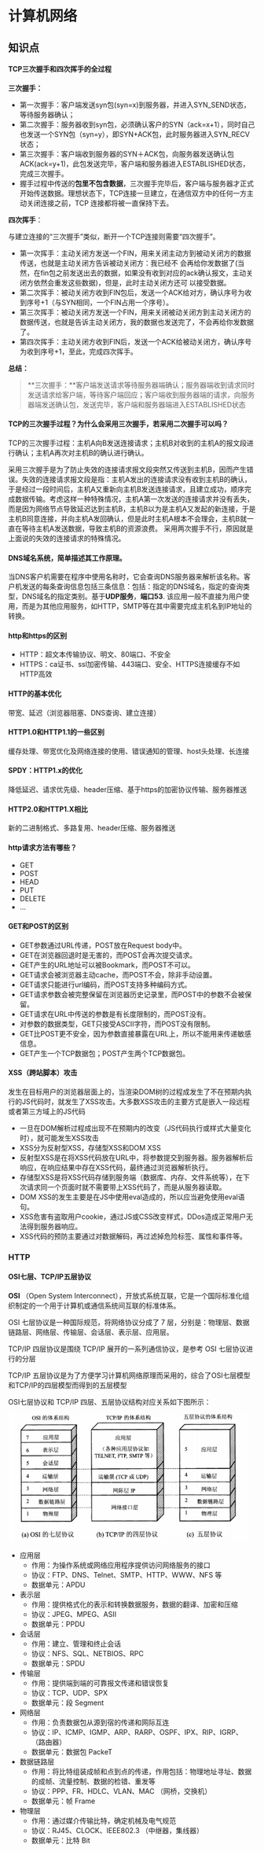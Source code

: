 # 计算机网络

## 知识点

#### TCP三次握手和四次挥手的全过程

**三次握手：**

- 第一次握手：客户端发送syn包(syn=x)到服务器，并进入SYN_SEND状态，等待服务器确认；
- 第二次握手：服务器收到syn包，必须确认客户的SYN（ack=x+1），同时自己也发送一个SYN包（syn=y），即SYN+ACK包，此时服务器进入SYN_RECV状态；
- 第三次握手：客户端收到服务器的SYN＋ACK包，向服务器发送确认包ACK(ack=y+1)，此包发送完毕，客户端和服务器进入ESTABLISHED状态，完成三次握手。
- 握手过程中传送的**包里不包含数据**，三次握手完毕后，客户端与服务器才正式开始传送数据。理想状态下，TCP连接一旦建立，在通信双方中的任何一方主动关闭连接之前，TCP 连接都将被一直保持下去。

**四次挥手**：

与建立连接的“三次握手”类似，断开一个TCP连接则需要“四次握手”。

- 第一次挥手：主动关闭方发送一个FIN，用来关闭主动方到被动关闭方的数据传送，也就是主动关闭方告诉被动关闭方：我已经不 会再给你发数据了(当然，在fin包之前发送出去的数据，如果没有收到对应的ack确认报文，主动关闭方依然会重发这些数据)，但是，此时主动关闭方还可 以接受数据。
- 第二次挥手：被动关闭方收到FIN包后，发送一个ACK给对方，确认序号为收到序号+1（与SYN相同，一个FIN占用一个序号）。
- 第三次挥手：被动关闭方发送一个FIN，用来关闭被动关闭方到主动关闭方的数据传送，也就是告诉主动关闭方，我的数据也发送完了，不会再给你发数据了。
- 第四次挥手：主动关闭方收到FIN后，发送一个ACK给被动关闭方，确认序号为收到序号+1，至此，完成四次挥手。

**总结：**

> **三次握手：**客户端发送请求等待服务器端确认；服务器端收到请求同时发送请求给客户端，等待客户端回应；客户端收到服务器端的请求，向服务器端发送确认包，发送完毕，客户端和服务器端进入ESTABLISHED状态

#### TCP的三次握手过程？为什么会采用三次握手，若采用二次握手可以吗？

TCP的三次握手过程：主机A向B发送连接请求；主机B对收到的主机A的报文段进行确认；主机A再次对主机B的确认进行确认。

采用三次握手是为了防止失效的连接请求报文段突然又传送到主机B，因而产生错误。失效的连接请求报文段是指：主机A发出的连接请求没有收到主机B的确认，于是经过一段时间后，主机A又重新向主机B发送连接请求，且建立成功，顺序完成数据传输。考虑这样一种特殊情况，主机A第一次发送的连接请求并没有丢失，而是因为网络节点导致延迟达到主机B，主机B以为是主机A又发起的新连接，于是主机B同意连接，并向主机A发回确认，但是此时主机A根本不会理会，主机B就一直在等待主机A发送数据，导致主机B的资源浪费。
采用两次握手不行，原因就是上面说的失效的连接请求的特殊情况。

#### DNS域名系统，简单描述其工作原理。

当DNS客户机需要在程序中使用名称时，它会查询DNS服务器来解析该名称。客户机发送的每条查询信息包括三条信息：包括：指定的DNS域名，指定的查询类型，DNS域名的指定类别。基于**UDP服务**，**端口53**. 该应用一般不直接为用户使用，而是为其他应用服务，如HTTP，SMTP等在其中需要完成主机名到IP地址的转换。

#### http和https的区别

- HTTP：超文本传输协议、明文、80端口、不安全
- HTTPS：ca证书、ssl加密传输、443端口、安全、HTTPS连接缓存不如HTTP高效

#### HTTP的基本优化

带宽、延迟（浏览器阻塞、DNS查询、建立连接）

#### HTTP1.0和HTTP1.1的一些区别

缓存处理、带宽优化及网络连接的使用、错误通知的管理、host头处理、长连接

#### SPDY：HTTP1.x的优化

降低延迟、请求优先级、header压缩、基于https的加密协议传输、服务器推送

#### HTTP2.0和HTTP1.X相比

新的二进制格式、多路复用、header压缩、服务器推送

#### http请求方法有哪些？

- GET
- POST
- HEAD
- PUT
- DELETE
- ...

#### GET和POST的区别

- GET参数通过URL传递，POST放在Request body中。
- GET在浏览器回退时是无害的，而POST会再次提交请求。
- GET产生的URL地址可以被Bookmark，而POST不可以。
- GET请求会被浏览器主动cache，而POST不会，除非手动设置。
- GET请求只能进行url编码，而POST支持多种编码方式。
- GET请求参数会被完整保留在浏览器历史记录里，而POST中的参数不会被保留。
- GET请求在URL中传送的参数是有长度限制的，而POST没有。
- 对参数的数据类型，GET只接受ASCII字符，而POST没有限制。
- GET比POST更不安全，因为参数直接暴露在URL上，所以不能用来传递敏感信息。
- GET产生一个TCP数据包；POST产生两个TCP数据包。

#### XSS（跨站脚本）攻击

​	发生在目标用户的浏览器层面上的，当渲染DOM树的过程成发生了不在预期内执行的JS代码时，就发生了XSS攻击。大多数XSS攻击的主要方式是嵌入一段远程或者第三方域上的JS代码

- 一旦在DOM解析过程成出现不在预期内的改变（JS代码执行或样式大量变化时），就可能发生XSS攻击
- XSS分为反射型XSS，存储型XSS和DOM XSS
- 反射型XSS是在将XSS代码放在URL中，将参数提交到服务器。服务器解析后响应，在响应结果中存在XSS代码，最终通过浏览器解析执行。
- 存储型XSS是将XSS代码存储到服务端（数据库、内存、文件系统等），在下次请求同一个页面时就不需要带上XSS代码了，而是从服务器读取。
- DOM XSS的发生主要是在JS中使用eval造成的，所以应当避免使用eval语句。
- XSS危害有盗取用户cookie，通过JS或CSS改变样式，DDos造成正常用户无法得到服务器响应。
- XSS代码的预防主要通过对数据解码，再过滤掉危险标签、属性和事件等。

### HTTP

#### OSI七层、TCP/IP五层协议

**OSI** （Open System Interconnect），开放式系统互联，它是一个国际标准化组织制定的一个用于计算机或通信系统间互联的标准体系。

OSI 七层协议是一种国际规范，将网络协议分成了 7 层，分别是：物理层、数据链路层、网络层、传输层、会话层、表示层、应用层。

TCP/IP 四层协议是围绕 TCP/IP 展开的一系列通信协议，是参考 OSI 七层协议进行的分层

TCP/IP 五层协议是为了方便学习计算机网络原理而采用的，综合了OSI七层模型和TCP/IP的四层模型而得到的五层模型

OSI七层协议和 TCP/IP 四层、五层协议结构对应关系如下图所示：

![1557064350664](../Image/oldimg/1557064350664.png)

- 应用层
  - 作用：为操作系统或网络应用程序提供访问网络服务的接口
  - 协议：FTP、DNS、Telnet、SMTP、HTTP、WWW、NFS 等
  - 数据单元：APDU
- 表示层
  - 作用：提供格式化的表示和转换数据服务，数据的翻译、加密和压缩
  - 协议：JPEG、MPEG、ASII
  - 数据单元：PPDU
- 会话层
  - 作用：建立、管理和终止会话
  - 协议：NFS、SQL、NETBIOS、RPC
  - 数据单元：SPDU
- 传输层
  - 作用：提供端到端的可靠报文传递和错误恢复
  - 协议：TCP、UDP、SPX
  - 数据单元：段 Segment
- 网络层
  - 作用：负责数据包从源到宿的传递和网际互连
  - 协议：IP、ICMP、IGMP、ARP、RARP、OSPF、IPX、RIP、IGRP、 （路由器）
  - 数据单元：数据包 PackeT
- 数据链路层
  - 作用：将比特组装成帧和点到点的传递，作用包括：物理地址寻址、数据的成帧、流量控制、数据的检错、重发等
  - 协议：PPP、FR、HDLC、VLAN、MAC （网桥，交换机）
  - 数据单元：帧 Frame
- 物理层
  - 作用：通过媒介传输比特，确定机械及电气规范
  - 协议：RJ45、CLOCK、IEEE802.3 （中继器，集线器）
  - 数据单元：比特 Bit